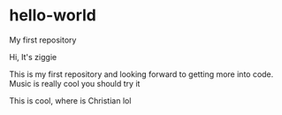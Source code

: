 # hello-world
My first repository

Hi, It's ziggie 

This is my first repository and looking forward to getting more into code.
Music is really cool you should try it

This is cool, where is Christian
lol
